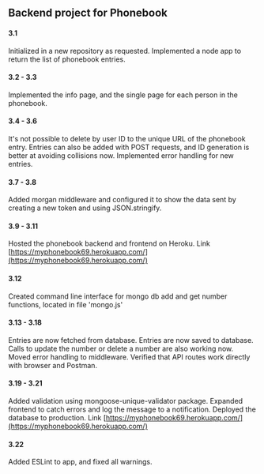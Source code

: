 ## Backend project for Phonebook

#### 3.1

Initialized in a new repository as requested. Implemented a node app to return the list of phonebook entries.

#### 3.2 - 3.3

Implemented the info page, and the single page for each person in the phonebook.

#### 3.4 - 3.6

It's not possible to delete by user ID to the unique URL of the phonebook entry. Entries can also be added with POST requests, and ID generation is better at avoiding collisions now. Implemented error handling for new entries.

#### 3.7 - 3.8

Added morgan middleware and configured it to show the data sent by creating a new token and using JSON.stringify.

#### 3.9 - 3.11

Hosted the phonebook backend and frontend on Heroku. Link [https://myphonebook69.herokuapp.com/](https://myphonebook69.herokuapp.com/)

#### 3.12

Created command line interface for mongo db add and get number functions, located in file 'mongo.js'

#### 3.13 - 3.18

Entries are now fetched from database. Entries are now saved to database. Calls to update the number or delete a number are also working now. Moved error handling to middleware. Verified that API routes work directly with browser and Postman.

#### 3.19 - 3.21

Added validation using mongoose-unique-validator package. Expanded frontend to catch errors and log the message to a notification. Deployed the database to production. Link [https://myphonebook69.herokuapp.com/](https://myphonebook69.herokuapp.com/)

#### 3.22

Added ESLint to app, and fixed all warnings.
